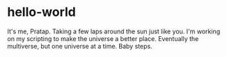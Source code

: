 # hello-world

It's me, Pratap. Taking a few laps around the sun just like you.
I'm working on my scripting to make the universe a better place. Eventually the multiverse, but one universe at a time. Baby steps.
